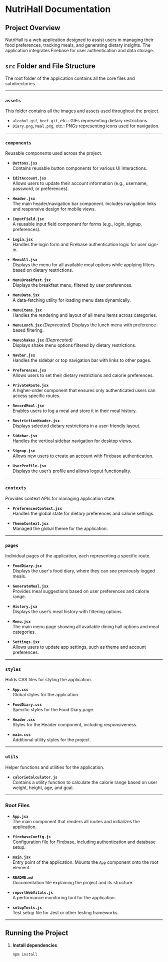 # NutriHall Documentation

## Project Overview

NutriHall is a web application designed to assist users in managing their food preferences, tracking meals, and generating dietary insights. The application integrates Firebase for user authentication and data storage.


## `src` Folder and File Structure
The root folder of the application contains all the core files and subdirectories.

---

### `assets`
This folder contains all the images and assets used throughout the project.

- `alcohol.gif`, `beef.gif`, etc.: GIFs representing dietary restrictions.
- `Diary.png`, `Meal.png`, etc.: PNGs representing icons used for navigation.

---

### `components`
Reusable components used across the project.

- **`Buttons.jsx`**  
  Contains reusable button components for various UI interactions.

- **`EditAccount.jsx`**  
  Allows users to update their account information (e.g., username, password, or preferences).

- **`Header.jsx`**  
  The main header/navigation bar component. Includes navigation links and responsive design for mobile views.

- **`InputField.jsx`**  
  A reusable input field component for forms (e.g., login, signup, preferences).

- **`Login.jsx`**  
  Handles the login form and Firebase authentication logic for user sign-in.

- **`MenuAll.jsx`**  
  Displays the menu for all available meal options while applying filters based on dietary restrictions.

- **`MenuBreakfast.jsx`**  
  Displays the breakfast menu, filtered by user preferences.

- **`MenuData.jsx`**  
  A data-fetching utility for loading menu data dynamically.

- **`MenuItems.jsx`**  
  Handles the rendering and layout of all menu items across categories.

- **`MenuLunch.jsx`**  *(Deprecated)* 
  Displays the lunch menu with preference-based filtering.

- **`MenuShakes.jsx`** *(Deprecated)*  
  Displays shake menu options filtered by dietary restrictions.

- **`Navbar.jsx`**  
  Handles the sidebar or top navigation bar with links to other pages.

- **`Preferences.jsx`**  
  Allows users to set their dietary restrictions and calorie preferences.

- **`PrivateRoute.jsx`**  
  A higher-order component that ensures only authenticated users can access specific routes.

- **`RecordMeal.jsx`**  
  Enables users to log a meal and store it in their meal history.

- **`RestrictionHeader.jsx`**  
  Displays selected dietary restrictions in a user-friendly layout.

- **`Sidebar.jsx`**  
  Handles the vertical sidebar navigation for desktop views.

- **`Signup.jsx`**  
  Allows new users to create an account with Firebase authentication.

- **`UserProfile.jsx`**  
  Displays the user’s profile and allows logout functionality.

---

### `contexts`
Provides context APIs for managing application state.

- **`PreferencesContext.jsx`**  
  Handles the global state for dietary preferences and calorie settings.

- **`ThemeContext.jsx`**  
  Managed the global theme for the application.

---

### `pages`
Individual pages of the application, each representing a specific route.

- **`FoodDiary.jsx`**  
  Displays the user's food diary, where they can see previously logged meals.

- **`GenerateMeal.jsx`**  
  Provides meal suggestions based on user preferences and calorie range.

- **`History.jsx`**  
  Displays the user’s meal history with filtering options.

- **`Menu.jsx`**  
  The main menu page showing all available dining hall options and meal categories.

- **`Settings.jsx`**  
  Allows users to update app settings, such as theme and account preferences.

---

### `styles`
Holds CSS files for styling the application.

- **`App.css`**  
  Global styles for the application.

- **`FoodDiary.css`**  
  Specific styles for the Food Diary page.

- **`Header.css`**  
  Styles for the Header component, including responsiveness.

- **`main.css`**  
  Additional utility styles for the project.

---

### `utils`
Helper functions and utilities for the application.

- **`calorieCalculator.js`**  
  Contains a utility function to calculate the calorie range based on user weight, height, age, and goal.

---

### Root Files

- **`App.jsx`**  
  The main component that renders all routes and initializes the application.

- **`firebaseConfig.js`**  
  Configuration file for Firebase, including authentication and database setup.

- **`main.jsx`**  
  Entry point of the application. Mounts the `App` component onto the root element.

- **`README.md`**  
  Documentation file explaining the project and its structure.

- **`reportWebVitals.js`**  
  A performance monitoring tool for the application.

- **`setupTests.js`**  
  Test setup file for Jest or other testing frameworks.

---

## Running the Project

1. **Install dependencies**  
   ```bash
   npm install
